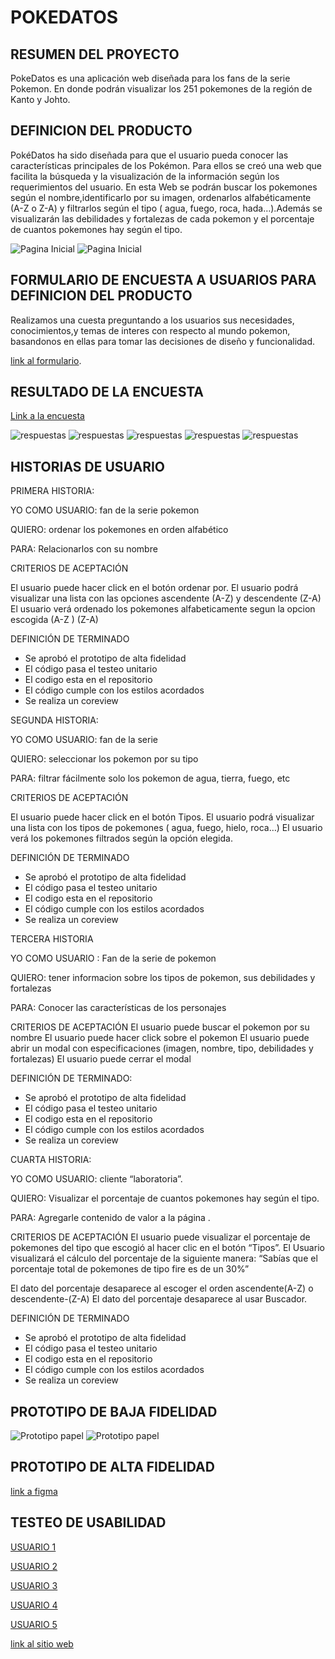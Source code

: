 # POKEDATOS

##  RESUMEN DEL PROYECTO

PokeDatos es una aplicación web diseñada para los fans de la serie Pokemon. En donde podrán visualizar los 251 pokemones de la región de Kanto y Johto. 

##  DEFINICION DEL PRODUCTO

PokéDatos ha sido diseñada para que el usuario pueda conocer las características principales de los Pokémon. Para ellos se creó una web que facilita la búsqueda y la visualización de la información según los requerimientos del usuario.
En esta Web se podrán buscar los pokemones según el nombre,identificarlo por su imagen, ordenarlos alfabéticamente (A-Z o Z-A) y filtrarlos según el tipo ( agua, fuego, roca, hada…).Además se visualizarán las debilidades y fortalezas de cada pokemon y el porcentaje de cuantos pokemones hay  según el tipo.

![Pagina Inicial](src/data/image/pantallainicial.png)
![Pagina Inicial](src/data/image/pagina2.png)

## FORMULARIO DE ENCUESTA A USUARIOS PARA DEFINICION DEL PRODUCTO

Realizamos una cuesta preguntando a los usuarios sus necesidades, conocimientos,y temas de interes con respecto al mundo pokemon, basandonos en ellas para tomar las decisiones de diseño y funcionalidad.

[link al formulario](https://forms.gle/XAG6w5Hs8irR1kVQ8).

## RESULTADO DE LA ENCUESTA

[Link a la encuesta](https://docs.google.com/forms/d/15EwU5PNP4rRjRn-XddgOPJ59yMssWoU9cSP_Sqnki0s/edit#responses)

![respuestas](src/data/image/encuesta1.jpeg)
![respuestas](src/data/image/encuesta2.jpeg)
![respuestas](src/data/image/encuesta3.jpeg)
![respuestas](src/data/image/encuesta4.jpeg)
![respuestas](src/data/image/encuesta5.jpeg)

## HISTORIAS DE USUARIO

PRIMERA HISTORIA:

YO COMO USUARIO: fan de la serie pokemon

QUIERO: ordenar los pokemones en orden alfabético

PARA: Relacionarlos con su nombre

CRITERIOS DE ACEPTACIÓN

El usuario puede hacer click en el botón ordenar por.
El usuario podrá visualizar una lista con las opciones ascendente (A-Z) y descendente (Z-A)
El usuario verá ordenado los pokemones alfabeticamente segun la opcion escogida (A-Z ) (Z-A)
  

DEFINICIÓN DE TERMINADO

- Se aprobó el prototipo de alta fidelidad
- El código pasa el testeo unitario
- El codigo esta en el repositorio
- El código cumple con los estilos acordados
- Se  realiza un coreview



SEGUNDA HISTORIA:

YO COMO USUARIO: fan de la serie

QUIERO: seleccionar los pokemon por su tipo

PARA:  filtrar fácilmente solo los pokemon de agua, tierra, fuego, etc  

CRITERIOS DE ACEPTACIÓN

El usuario puede hacer click en el botón Tipos.
El usuario podrá visualizar una lista con los tipos de pokemones ( agua, fuego, hielo, roca…)
El usuario verá los pokemones filtrados según la opción elegida.  

DEFINICIÓN DE TERMINADO

- Se aprobó el prototipo de alta fidelidad
- El código pasa el testeo unitario
- El codigo esta en el repositorio
- El código cumple con los estilos acordados
- Se  realiza un coreview


TERCERA HISTORIA

YO COMO USUARIO : Fan de la serie de pokemon

QUIERO: tener informacion sobre los tipos de pokemon, sus debilidades y fortalezas

PARA: Conocer las características de los personajes

CRITERIOS DE ACEPTACIÓN
El usuario puede buscar el pokemon por su nombre
El usuario puede hacer click sobre el pokemon 
El usuario puede abrir un modal con especificaciones (imagen, nombre, tipo, debilidades y fortalezas)
El usuario puede cerrar el modal
  


DEFINICIÓN DE TERMINADO:
- Se aprobó el prototipo de alta fidelidad
- El código pasa el testeo unitario
- El codigo esta en el repositorio
- El código cumple con los estilos acordados
- Se  realiza un coreview


CUARTA HISTORIA:

YO COMO USUARIO: cliente “laboratoria”.

QUIERO: Visualizar el porcentaje de cuantos pokemones hay según el tipo.

PARA:   Agregarle contenido de valor a la página .

CRITERIOS DE ACEPTACIÓN
El usuario puede visualizar el porcentaje de pokemones del tipo que escogió al hacer clic en el botón “Tipos”.
El Usuario visualizará el cálculo del porcentaje de la siguiente manera: “Sabías que el porcentaje total de pokemones de tipo fire es de un 30%”


El dato del porcentaje desaparece al escoger el orden ascendente(A-Z) o descendente-(Z-A)
El dato del porcentaje desaparece al usar Buscador. 

DEFINICIÓN DE TERMINADO
- Se aprobó el prototipo de alta fidelidad
- El código pasa el testeo unitario
- El codigo esta en el repositorio
- El código cumple con los estilos acordados
- Se  realiza un coreview


## PROTOTIPO DE BAJA FIDELIDAD

![Prototipo papel](src/data/image/prototipo.jpg)
![Prototipo papel](src/data/image/prototipo2.jpg)

## PROTOTIPO DE ALTA FIDELIDAD

[link a figma](https://www.figma.com/file/zArEEulrZsJCpNGvHHilrT/PokeDatos?node-id=141%3A0)

## TESTEO DE USABILIDAD

[USUARIO 1](https://www.loom.com/share/9c1adcd859a94645b3a35c82c4950f39)

[USUARIO 2](https://www.loom.com/share/3ffe22dd3fe947678682731e840c7c50)

[USUARIO 3](https://www.loom.com/share/3074737c9c38476c9eb27838f71cc5a5)

[USUARIO 4](https://www.loom.com/share/c416a27718484ed3994e00cd84b564e4)

[USUARIO 5]()

[link al sitio web]()



